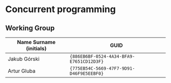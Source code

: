 # Concurrent programming

## Working Group

| Name Surname (initials) | GUID                                     |
| ----------------------- | ---------------------------------------- |
| Jakub Górski            | `{886EB6BF-0524-4A34-BFA9-E7651CD12D3F}` |
| Artur Gluba             | `{775EB54C-5669-47F7-9D91-D46F9E5EEBF0}` |
